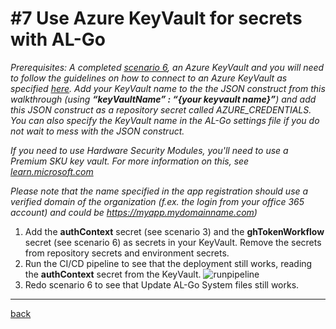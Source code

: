 # #7 Use Azure KeyVault for secrets with AL-Go
*Prerequisites: A completed [scenario 6](UpdateAlGoSystemFiles.md), an Azure KeyVault and you will need to follow the guidelines on how to connect to an Azure KeyVault as specified [here](https://learn.microsoft.com/en-us/azure/developer/github/connect-from-azure?tabs=azure-portal%2Cwindows#use-the-azure-login-action-with-a-service-principal-secret). Add your KeyVault name to the the JSON construct from this walkthrough (using **“keyVaultName” : “{your keyvault name}”**) and add this JSON construct as a repository secret called AZURE_CREDENTIALS. You can also specify the KeyVault name in the AL-Go settings file if you do not wait to mess with the JSON construct.*

*If you need to use Hardware Security Modules, you'll need to use a Premium SKU key vault. For more information on this, see [learn.microsoft.com](https://learn.microsoft.com/en-us/azure/key-vault/keys/about-keys)*

*Please note that the name specified in the app registration should use a verified domain of the organization (f.ex. the login from your office 365 account) and could be https://myapp.mydomainname.com)*

1. Add the **authContext** secret (see scenario 3) and the **ghTokenWorkflow** secret (see scenario 6) as secrets in your KeyVault. Remove the secrets from repository secrets and environment secrets.
1. Run the CI/CD pipeline to see that the deployment still works, reading the **authContext** secret from the KeyVault.
![runpipeline](https://github.com/microsoft/AL-Go/assets/10775043/0dd31eb9-e135-46e3-a526-d47873f08b63)
1. Redo scenario 6 to see that Update AL-Go System files still works.

---
[back](../README.md)
